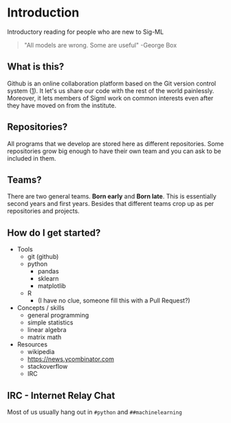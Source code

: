 # Introduction
Introductory reading for people who are new to Sig-ML

> "All models are wrong. Some are useful" -George Box

## What is this?  

Github is an online collaboration platform based on the Git version control system ([1]). It let's us share our code with the rest of the world painlessly. Moreover, it lets members of Sigml work on common interests even after they have moved on from the institute.

## Repositories?  

All programs that we develop are stored here as different repositories. Some repositories grow big enough to have their own team and you can ask to be included in them.

## Teams?  

There are two general teams. **Born early** and **Born late**. This is essentially second years and first years. Besides that different teams crop up as per repositories and projects.

## How do I get started?  

- Tools
  - git (github)
  - python
    - pandas
    - sklearn
    - matplotlib
  - R
    - (I have no clue, someone fill this with a Pull Request?)
- Concepts / skills
  - general programming
  - simple statistics
  - linear algebra
  - matrix math
- Resources
  - wikipedia
  - <https://news.ycombinator.com>
  - stackoverflow
  - IRC

## IRC - Internet Relay Chat
Most of us usually hang out in `#python` and `##machinelearning`


[1]: http://www.growingwiththeweb.com/2014/02/a-gentle-introduction-to-git.html
